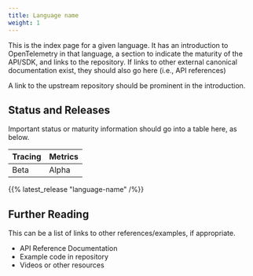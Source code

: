 ```yaml
---
title: Language name
weight: 1
---
```


This is the index page for a given language. It has an introduction to
OpenTelemetry in that language, a section to indicate the maturity of the
API/SDK, and links to the repository. If links to other external canonical
documentation exist, they should also go here (i.e., API references)

A link to the upstream repository should be prominent in the introduction.

## Status and Releases

Important status or maturity information should go into a table here, as below.

| Tracing | Metrics |
| ------- | ------- |
| Beta    | Alpha   |

{{% latest_release "language-name" /%}}

## Further Reading

This can be a list of links to other references/examples, if appropriate.

- API Reference Documentation
- Example code in repository
- Videos or other resources
